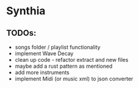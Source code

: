 # Synthia

## TODOs:
- songs folder / playlist functionality
- implement Wave Decay
- clean up code - refactor extract and new files
- maybe add a rust pattern as mentioned 
- add more instruments
- implement Midi (or music xml) to json converter
